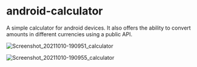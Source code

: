 # android-calculator

A simple calculator for android devices. It also offers the ability to convert amounts in different currencies using a public API.

![Screenshot_20211010-190951_calculator](https://user-images.githubusercontent.com/25755449/136704665-6e27cb69-780b-44b7-85b7-b8d2aa4a7316.jpg)


![Screenshot_20211010-190955_calculator](https://user-images.githubusercontent.com/25755449/136704538-0dc3dfcf-e2f0-4a2b-a45e-4bd354fe96d7.jpg)

